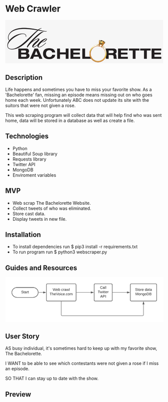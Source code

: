 # Web Crawler

![TheBacheloretteLogo](/img/thebach.png)

## Description

Life happens and sometimes you have to miss your favorite show. As a 'Bachelorette' fan, missing an episode means missing out on who goes home each week. Unfortunately ABC does not update its site with the suitors that were not given a rose.

This web scraping program will collect data that will help find who was sent home, data will be stored in a database as well as create a file.

## Technologies

- Python
- Beautiful Soup library
- Requests library
- Twitter API
- MongoDB
- Enviroment variables

## MVP

- Web scrap The Bachelorette Website.
- Collect tweets of who was eliminated.
- Store cast data.
- Display tweets in new file.

## Installation
- To install dependencies run $ pip3 install -r requirements.txt
- To run program run $ python3 webscraper.py

## Guides and Resources

![workflow](/img/The-Voice-Report.png)

## User Story

AS busy individual, it's sometimes hard to keep up with my favorite show, The Bachelorette.

I WANT to be able to see which contestants were not given a rose if I miss an episode.

SO THAT I can stay up to date with the show.

## Preview
